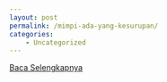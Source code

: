 ```yaml
---
layout: post
permalink: /mimpi-ada-yang-kesurupan/
categories:
    - Uncategorized
---
```


[Baca Selengkapnya](/08)